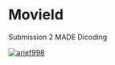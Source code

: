 # MovieId
Submission 2 MADE Dicoding

[![arief998](https://circleci.com/gh/arief998/MovieId.svg?style=svg)](https://circleci.com/gh/arief998/MovieId)
